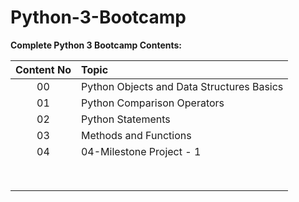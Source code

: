 # Python-3-Bootcamp
**Complete Python 3 Bootcamp Contents:**

| **Content No**     | **Topic**           |
| :-------------:   |:-------------|
| 00                | Python Objects and Data Structures Basics         |
| 01                | Python Comparison Operators                       |
| 02                | Python Statements                                 |
| 03                | Methods and Functions                             |
| 04                |  04-Milestone Project - 1                         |
|                   |                                                   |
|                   |                                                   |
|                   |                                                   |
|                   |                                                   |
|                   |                                                   |
|                   |                                                   |
|                   |                                                   |
|                   |                                                   |
